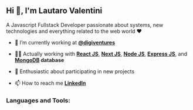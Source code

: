 <link rel="stylesheet" href="https://cdn.jsdelivr.net/gh/devicons/devicon@v2.14.0/devicon.min.css">

## Hi 👋, I'm Lautaro Valentini

A Javascript Fullstack Developer passionate about systems, new technologies and everything related to the web world ❤

- 🌱  I’m currently working at **[@digiventures](https://www.digiventures.la/)**

- 👨‍💻  Actually working with **[React JS](https://es.reactjs.org/)**, **[Next JS](https://nextjs.org/)**, **[Node JS](https://nodejs.org/es/)**, **[Express JS](https://expressjs.com/es/)**, and **[MongoDB](https://www.mongodb.com) database**

- 🤝  Enthusiastic about participating in new projects

- 📫  How to reach me **[LinkedIn](https://www.linkedin.com/in/lautivalentini/)**

<h3 align="left">Languages and Tools:</h3>
<p align="left">
    <i 
        style="font-size:40px;" 
        class="devicon-javascript-plain colored"
    ></i>
    <i 
        style="font-size:40px;" 
        class="devicon-typescript-plain colored"
    ></i>
    <i 
        style="font-size:40px;" 
        class="devicon-react-original-wordmark colored"
    ></i>
    <i 
        style="font-size:40px;" 
        class="devicon-nextjs-plain"
    ></i>
    <i 
        style="font-size:40px;" 
        class="devicon-nodejs-plain colored"
    ></i>
    <i 
        style="font-size:40px;" 
        class="devicon-express-original-wordmark"
    ></i>
    <i 
        style="font-size:40px;" 
        class="devicon-mongodb-plain-wordmark colored"
    ></i>
</p>
